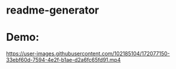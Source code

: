 # readme-generator

# Demo:

https://user-images.githubusercontent.com/102185104/172077150-33ebf60d-7594-4e2f-b1ae-d2a6fc65fd91.mp4

